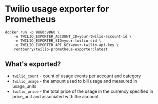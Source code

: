 # Twilio usage exporter for Prometheus
```
docker run -p 9860:9860 \
    -e TWILIO_EXPORTER_ACCOUNT_ID=your-twilio-account-id \
    -e TWILIO_EXPORTER_SID=your-twilio-sid \
    -e TWILIO_EXPORTER_API_KEY=your-twilio-api-key \
    rentberry/twilio-prometheus-exporter:latest
```

## What's exported?
- ``twilio_count`` - count of usage events per account and category
- ``twilio_usage`` - the amount used to bill usage and measured in usage_units
- ``twilio_price`` - the total price of the usage in the currency specified in price_unit and associated with the account.
